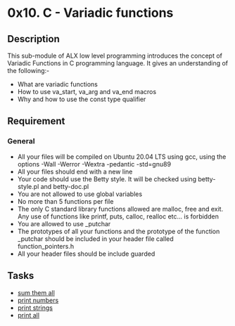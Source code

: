# 0x10. C - Variadic functions
## Description
This sub-module of ALX low level programming introduces the concept of Variadic Functions in C programming language. It gives an understanding of the following:-
- What are variadic functions
- How to use va_start, va_arg and va_end macros
- Why and how to use the const type qualifier
## Requirement
### General
- All your files will be compiled on Ubuntu 20.04 LTS using gcc, using the options -Wall -Werror -Wextra -pedantic -std=gnu89
- All your files should end with a new line
- Your code should use the Betty style. It will be checked using betty-style.pl and betty-doc.pl
- You are not allowed to use global variables
- No more than 5 functions per file
- The only C standard library functions allowed are malloc, free and exit. Any use of functions like printf, puts, calloc, realloc etc… is forbidden
- You are allowed to use _putchar
- The prototypes of all your functions and the prototype of the function _putchar should be included in your header file called function_pointers.h
- All your header files should be include guarded

## Tasks
- [sum them all]()
- [print numbers]()
- [print strings]()
- [print all]()